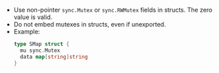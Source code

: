 - Use non-pointer `sync.Mutex` or `sync.RWMutex` fields in structs. The zero value is valid.
- Do not embed mutexes in structs, even if unexported.
- Example:
  ```go
  type SMap struct {
    mu sync.Mutex
    data map[string]string
  }
  ```
